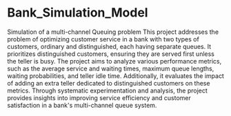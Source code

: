# Bank_Simulation_Model 
Simulation of a multi-channel Queuing problem 
This project addresses the problem of optimizing customer service in a bank with two types of customers, ordinary and distinguished, each having separate queues. It prioritizes distinguished customers, ensuring they are served first unless the teller is busy. The project aims to analyze various performance metrics, such as the average service and waiting times, maximum queue lengths, waiting probabilities, and teller idle time. Additionally, it evaluates the impact of adding an extra teller dedicated to distinguished customers on these metrics. Through systematic experimentation and analysis, the project provides insights into improving service efficiency and customer satisfaction in a bank's multi-channel queue system.
